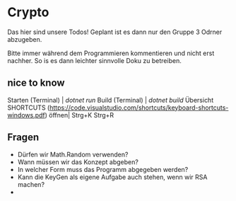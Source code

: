 # Crypto
Das hier sind unsere Todos! 
Geplant ist es dann nur den Gruppe 3 Odrner abzugeben. 

Bitte immer während dem Programmieren kommentieren und nicht erst nachher. So is es dann leichter sinnvolle Doku zu betreiben. 

## nice to know 
Starten (Terminal) | *dotnet run* 
Build (Terminal) | *dotnet build*
Übersicht SHORTCUTS (https://code.visualstudio.com/shortcuts/keyboard-shortcuts-windows.pdf) öffnen| Strg+K Strg+R

## Fragen 
- Dürfen wir Math.Random verwenden? 
- Wann müssen wir das Konzept abgeben? 
- In welcher Form muss das Programm abgegeben werden? 
- Kann die KeyGen als eigene Aufgabe auch stehen, wenn wir RSA machen? 
- 